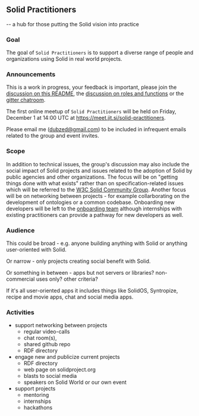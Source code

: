 ## Solid Practitioners

-- a hub for those putting the Solid vision into practice

### Goal

The goal of `Solid Practitioners` is to support a diverse range of people and organizations using Solid in real world projects. 

### Announcements

This is a work in progress, your feedback is important, please join the [discussion on this README](https://github.com/solid-contrib/practitioners/discussions/1), the [discussion on roles and functions](https://github.com/solid-contrib/practitioners/discussions/2) or the [gitter chatroom](https://app.gitter.im/#/room/#solid-practitioners:matrix.org).

The first online meetup of `Solid Practitioners` will be held on Friday, December 1 at 14:00 UTC at https://meet.jit.si/solid-practitioners.

Please email me (dubzed@gmail.com) to be included in infrequent emails related to the group and event invites.

### Scope

In addition to technical issues, the group's discussion may also include the social impact of Solid projects and issues related to the adoption of Solid by public agencies and other organizations.  The focus will be on "getting things done with what exists" rather than on specification-related issues which will be referred to the [W3C Solid Community Group](https://www.w3.org/community/solid/). Another focus will be on networking between projects - for example collarborating on the development of ontologies or a common codebase.  Onboarding new developers will be left to the [onboarding team](https://github.com/solid-contrib/getting-started) although internships with existing practitioners can provide a pathway for new developers as well.

### Audience

This could be broad - e.g. anyone building anything with Solid or anything user-oriented with Solid.

Or narrow - only projects creating social benefit with Solid.

Or something in between - apps but not servers or libraries? non-commercial uses only? other criteria?

If it's all user-oriented apps it includes things like SolidOS, Syntropize, recipe and movie apps, chat and social media apps. 

### Activities

* support networking between projects
    * regular video-calls
    * chat room(s),  
    * shared github repo
    * RDF directory
* engage new and publicize current projects
    * RDF directory
    * web page on solidproject.org
    * blasts to social media
    * speakers on Solid World or our own event
* support projects
    * mentoring
    * internships
    * hackathons

